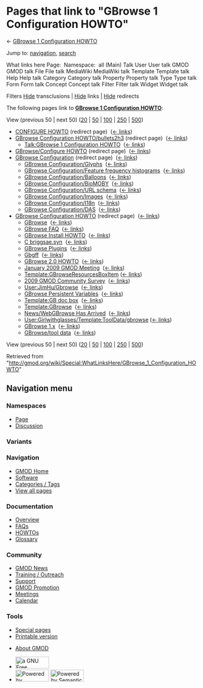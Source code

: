 <div id="mw-page-base" class="noprint">

</div>

<div id="mw-head-base" class="noprint">

</div>

<div id="content" class="mw-body" role="main">

<span id="top"></span>

<div id="mw-js-message" style="display:none;">

</div>



# <span dir="auto">Pages that link to "GBrowse 1 Configuration HOWTO"</span>

<div id="bodyContent">

<div id="contentSub">

← [GBrowse 1 Configuration
HOWTO](/wiki/GBrowse_1_Configuration_HOWTO "GBrowse 1 Configuration HOWTO")

</div>

<div id="jump-to-nav" class="mw-jump">

Jump to: [navigation](#mw-navigation), [search](#p-search)

</div>

<div id="mw-content-text">

What links here Page:  Namespace:  all (Main) Talk User User talk GMOD
GMOD talk File File talk MediaWiki MediaWiki talk Template Template talk
Help Help talk Category Category talk Property Property talk Type Type
talk Form Form talk Concept Concept talk Filter Filter talk Widget
Widget talk

Filters
[Hide](/mediawiki/index.php?title=Special:WhatLinksHere/GBrowse_1_Configuration_HOWTO&hidetrans=1 "Special:WhatLinksHere/GBrowse 1 Configuration HOWTO")
transclusions \|
[Hide](/mediawiki/index.php?title=Special:WhatLinksHere/GBrowse_1_Configuration_HOWTO&hidelinks=1 "Special:WhatLinksHere/GBrowse 1 Configuration HOWTO")
links \|
[Hide](/mediawiki/index.php?title=Special:WhatLinksHere/GBrowse_1_Configuration_HOWTO&hideredirs=1 "Special:WhatLinksHere/GBrowse 1 Configuration HOWTO")
redirects

The following pages link to **[GBrowse 1 Configuration
HOWTO](/wiki/GBrowse_1_Configuration_HOWTO "GBrowse 1 Configuration HOWTO")**:

View (previous 50 \| next 50)
([20](/mediawiki/index.php?title=Special:WhatLinksHere/GBrowse_1_Configuration_HOWTO&limit=20 "Special:WhatLinksHere/GBrowse 1 Configuration HOWTO")
\|
[50](/mediawiki/index.php?title=Special:WhatLinksHere/GBrowse_1_Configuration_HOWTO&limit=50 "Special:WhatLinksHere/GBrowse 1 Configuration HOWTO")
\|
[100](/mediawiki/index.php?title=Special:WhatLinksHere/GBrowse_1_Configuration_HOWTO&limit=100 "Special:WhatLinksHere/GBrowse 1 Configuration HOWTO")
\|
[250](/mediawiki/index.php?title=Special:WhatLinksHere/GBrowse_1_Configuration_HOWTO&limit=250 "Special:WhatLinksHere/GBrowse 1 Configuration HOWTO")
\|
[500](/mediawiki/index.php?title=Special:WhatLinksHere/GBrowse_1_Configuration_HOWTO&limit=500 "Special:WhatLinksHere/GBrowse 1 Configuration HOWTO"))

- [CONFIGURE
  HOWTO](/mediawiki/index.php?title=CONFIGURE_HOWTO&redirect=no "CONFIGURE HOWTO")
  (redirect page) ‎ <span class="mw-whatlinkshere-tools">([←
  links](/mediawiki/index.php?title=Special:WhatLinksHere&target=CONFIGURE+HOWTO "Special:WhatLinksHere"))</span>
- [GBrowse Configuration
  HOWTO/bullets2h3](/mediawiki/index.php?title=GBrowse_Configuration_HOWTO/bullets2h3&redirect=no "GBrowse Configuration HOWTO/bullets2h3")
  (redirect page) ‎ <span class="mw-whatlinkshere-tools">([←
  links](/mediawiki/index.php?title=Special:WhatLinksHere&target=GBrowse+Configuration+HOWTO%2Fbullets2h3 "Special:WhatLinksHere"))</span>
  - [Talk:GBrowse 1 Configuration
    HOWTO](/wiki/Talk:GBrowse_1_Configuration_HOWTO "Talk:GBrowse 1 Configuration HOWTO")
    ‎ <span class="mw-whatlinkshere-tools">([←
    links](/mediawiki/index.php?title=Special:WhatLinksHere&target=Talk%3AGBrowse+1+Configuration+HOWTO "Special:WhatLinksHere"))</span>
- [GBrowse/Configure
  HOWTO](/mediawiki/index.php?title=GBrowse/Configure_HOWTO&redirect=no "GBrowse/Configure HOWTO")
  (redirect page) ‎ <span class="mw-whatlinkshere-tools">([←
  links](/mediawiki/index.php?title=Special:WhatLinksHere&target=GBrowse%2FConfigure+HOWTO "Special:WhatLinksHere"))</span>
- [GBrowse
  Configuration](/mediawiki/index.php?title=GBrowse_Configuration&redirect=no "GBrowse Configuration")
  (redirect page) ‎ <span class="mw-whatlinkshere-tools">([←
  links](/mediawiki/index.php?title=Special:WhatLinksHere&target=GBrowse+Configuration "Special:WhatLinksHere"))</span>
  - [GBrowse
    Configuration/Glyphs](/wiki/GBrowse_Configuration/Glyphs "GBrowse Configuration/Glyphs")
    ‎ <span class="mw-whatlinkshere-tools">([←
    links](/mediawiki/index.php?title=Special:WhatLinksHere&target=GBrowse+Configuration%2FGlyphs "Special:WhatLinksHere"))</span>
  - [GBrowse Configuration/Feature frequency
    histograms](/wiki/GBrowse_Configuration/Feature_frequency_histograms "GBrowse Configuration/Feature frequency histograms")
    ‎ <span class="mw-whatlinkshere-tools">([←
    links](/mediawiki/index.php?title=Special:WhatLinksHere&target=GBrowse+Configuration%2FFeature+frequency+histograms "Special:WhatLinksHere"))</span>
  - [GBrowse
    Configuration/Balloons](/wiki/GBrowse_Configuration/Balloons "GBrowse Configuration/Balloons")
    ‎ <span class="mw-whatlinkshere-tools">([←
    links](/mediawiki/index.php?title=Special:WhatLinksHere&target=GBrowse+Configuration%2FBalloons "Special:WhatLinksHere"))</span>
  - [GBrowse
    Configuration/BioMOBY](/wiki/GBrowse_Configuration/BioMOBY "GBrowse Configuration/BioMOBY")
    ‎ <span class="mw-whatlinkshere-tools">([←
    links](/mediawiki/index.php?title=Special:WhatLinksHere&target=GBrowse+Configuration%2FBioMOBY "Special:WhatLinksHere"))</span>
  - [GBrowse Configuration/URL
    schema](/wiki/GBrowse_Configuration/URL_schema "GBrowse Configuration/URL schema")
    ‎ <span class="mw-whatlinkshere-tools">([←
    links](/mediawiki/index.php?title=Special:WhatLinksHere&target=GBrowse+Configuration%2FURL+schema "Special:WhatLinksHere"))</span>
  - [GBrowse
    Configuration/Images](/wiki/GBrowse_Configuration/Images "GBrowse Configuration/Images")
    ‎ <span class="mw-whatlinkshere-tools">([←
    links](/mediawiki/index.php?title=Special:WhatLinksHere&target=GBrowse+Configuration%2FImages "Special:WhatLinksHere"))</span>
  - [GBrowse
    Configuration/I18n](/wiki/GBrowse_Configuration/I18n "GBrowse Configuration/I18n")
    ‎ <span class="mw-whatlinkshere-tools">([←
    links](/mediawiki/index.php?title=Special:WhatLinksHere&target=GBrowse+Configuration%2FI18n "Special:WhatLinksHere"))</span>
  - [GBrowse
    Configuration/DAS](/wiki/GBrowse_Configuration/DAS "GBrowse Configuration/DAS")
    ‎ <span class="mw-whatlinkshere-tools">([←
    links](/mediawiki/index.php?title=Special:WhatLinksHere&target=GBrowse+Configuration%2FDAS "Special:WhatLinksHere"))</span>
- [GBrowse Configuration
  HOWTO](/mediawiki/index.php?title=GBrowse_Configuration_HOWTO&redirect=no "GBrowse Configuration HOWTO")
  (redirect page) ‎ <span class="mw-whatlinkshere-tools">([←
  links](/mediawiki/index.php?title=Special:WhatLinksHere&target=GBrowse+Configuration+HOWTO "Special:WhatLinksHere"))</span>
  - [GBrowse](/wiki/GBrowse "GBrowse") ‎
    <span class="mw-whatlinkshere-tools">([←
    links](/mediawiki/index.php?title=Special:WhatLinksHere&target=GBrowse "Special:WhatLinksHere"))</span>
  - [GBrowse FAQ](/wiki/GBrowse_FAQ "GBrowse FAQ") ‎
    <span class="mw-whatlinkshere-tools">([←
    links](/mediawiki/index.php?title=Special:WhatLinksHere&target=GBrowse+FAQ "Special:WhatLinksHere"))</span>
  - [GBrowse Install
    HOWTO](/wiki/GBrowse_Install_HOWTO "GBrowse Install HOWTO") ‎
    <span class="mw-whatlinkshere-tools">([←
    links](/mediawiki/index.php?title=Special:WhatLinksHere&target=GBrowse+Install+HOWTO "Special:WhatLinksHere"))</span>
  - [C briggsae.syn](/wiki/C_briggsae.syn "C briggsae.syn") ‎
    <span class="mw-whatlinkshere-tools">([←
    links](/mediawiki/index.php?title=Special:WhatLinksHere&target=C+briggsae.syn "Special:WhatLinksHere"))</span>
  - [GBrowse Plugins](/wiki/GBrowse_Plugins "GBrowse Plugins") ‎
    <span class="mw-whatlinkshere-tools">([←
    links](/mediawiki/index.php?title=Special:WhatLinksHere&target=GBrowse+Plugins "Special:WhatLinksHere"))</span>
  - [Gbgff](/wiki/Gbgff "Gbgff") ‎
    <span class="mw-whatlinkshere-tools">([←
    links](/mediawiki/index.php?title=Special:WhatLinksHere&target=Gbgff "Special:WhatLinksHere"))</span>
  - [GBrowse 2.0 HOWTO](/wiki/GBrowse_2.0_HOWTO "GBrowse 2.0 HOWTO") ‎
    <span class="mw-whatlinkshere-tools">([←
    links](/mediawiki/index.php?title=Special:WhatLinksHere&target=GBrowse+2.0+HOWTO "Special:WhatLinksHere"))</span>
  - [January 2009 GMOD
    Meeting](/wiki/January_2009_GMOD_Meeting "January 2009 GMOD Meeting")
    ‎ <span class="mw-whatlinkshere-tools">([←
    links](/mediawiki/index.php?title=Special:WhatLinksHere&target=January+2009+GMOD+Meeting "Special:WhatLinksHere"))</span>
  - [Template:GBrowseResourcesBoxItem](/wiki/Template:GBrowseResourcesBoxItem "Template:GBrowseResourcesBoxItem")
    ‎ <span class="mw-whatlinkshere-tools">([←
    links](/mediawiki/index.php?title=Special:WhatLinksHere&target=Template%3AGBrowseResourcesBoxItem "Special:WhatLinksHere"))</span>
  - [2009 GMOD Community
    Survey](/wiki/2009_GMOD_Community_Survey "2009 GMOD Community Survey")
    ‎ <span class="mw-whatlinkshere-tools">([←
    links](/mediawiki/index.php?title=Special:WhatLinksHere&target=2009+GMOD+Community+Survey "Special:WhatLinksHere"))</span>
  - [User:JimHu/Gbrowse](/wiki/User:JimHu/Gbrowse "User:JimHu/Gbrowse") ‎
    <span class="mw-whatlinkshere-tools">([←
    links](/mediawiki/index.php?title=Special:WhatLinksHere&target=User%3AJimHu%2FGbrowse "Special:WhatLinksHere"))</span>
  - [GBrowse Persistent
    Variables](/wiki/GBrowse_Persistent_Variables "GBrowse Persistent Variables")
    ‎ <span class="mw-whatlinkshere-tools">([←
    links](/mediawiki/index.php?title=Special:WhatLinksHere&target=GBrowse+Persistent+Variables "Special:WhatLinksHere"))</span>
  - [Template:GB doc
    box](/wiki/Template:GB_doc_box "Template:GB doc box") ‎
    <span class="mw-whatlinkshere-tools">([←
    links](/mediawiki/index.php?title=Special:WhatLinksHere&target=Template%3AGB+doc+box "Special:WhatLinksHere"))</span>
  - [Template:GBrowse](/wiki/Template:GBrowse "Template:GBrowse") ‎
    <span class="mw-whatlinkshere-tools">([←
    links](/mediawiki/index.php?title=Special:WhatLinksHere&target=Template%3AGBrowse "Special:WhatLinksHere"))</span>
  - [News/WebGBrowse Has
    Arrived](/wiki/News/WebGBrowse_Has_Arrived "News/WebGBrowse Has Arrived")
    ‎ <span class="mw-whatlinkshere-tools">([←
    links](/mediawiki/index.php?title=Special:WhatLinksHere&target=News%2FWebGBrowse+Has+Arrived "Special:WhatLinksHere"))</span>
  - [User:Girlwithglasses/Template:ToolData/gbrowse](/wiki/User:Girlwithglasses/Template:ToolData/gbrowse "User:Girlwithglasses/Template:ToolData/gbrowse")
    ‎ <span class="mw-whatlinkshere-tools">([←
    links](/mediawiki/index.php?title=Special:WhatLinksHere&target=User%3AGirlwithglasses%2FTemplate%3AToolData%2Fgbrowse "Special:WhatLinksHere"))</span>
  - [GBrowse 1.x](/wiki/GBrowse_1.x "GBrowse 1.x") ‎
    <span class="mw-whatlinkshere-tools">([←
    links](/mediawiki/index.php?title=Special:WhatLinksHere&target=GBrowse+1.x "Special:WhatLinksHere"))</span>
  - [GBrowse/tool data](/wiki/GBrowse/tool_data "GBrowse/tool data") ‎
    <span class="mw-whatlinkshere-tools">([←
    links](/mediawiki/index.php?title=Special:WhatLinksHere&target=GBrowse%2Ftool+data "Special:WhatLinksHere"))</span>

View (previous 50 \| next 50)
([20](/mediawiki/index.php?title=Special:WhatLinksHere/GBrowse_1_Configuration_HOWTO&limit=20 "Special:WhatLinksHere/GBrowse 1 Configuration HOWTO")
\|
[50](/mediawiki/index.php?title=Special:WhatLinksHere/GBrowse_1_Configuration_HOWTO&limit=50 "Special:WhatLinksHere/GBrowse 1 Configuration HOWTO")
\|
[100](/mediawiki/index.php?title=Special:WhatLinksHere/GBrowse_1_Configuration_HOWTO&limit=100 "Special:WhatLinksHere/GBrowse 1 Configuration HOWTO")
\|
[250](/mediawiki/index.php?title=Special:WhatLinksHere/GBrowse_1_Configuration_HOWTO&limit=250 "Special:WhatLinksHere/GBrowse 1 Configuration HOWTO")
\|
[500](/mediawiki/index.php?title=Special:WhatLinksHere/GBrowse_1_Configuration_HOWTO&limit=500 "Special:WhatLinksHere/GBrowse 1 Configuration HOWTO"))

</div>

<div class="printfooter">

Retrieved from
"<http://gmod.org/wiki/Special:WhatLinksHere/GBrowse_1_Configuration_HOWTO>"

</div>

<div id="catlinks" class="catlinks catlinks-allhidden">

</div>

<div class="visualClear">

</div>

</div>

</div>

<div id="mw-navigation">

## Navigation menu

<div id="mw-head">



<div id="left-navigation">

<div id="p-namespaces" class="vectorTabs" role="navigation"
aria-labelledby="p-namespaces-label">

### Namespaces

- <span id="ca-nstab-main"><a href="/wiki/GBrowse_1_Configuration_HOWTO" accesskey="c"
  title="View the content page [c]">Page</a></span>
- <span id="ca-talk"><a href="/wiki/Talk:GBrowse_1_Configuration_HOWTO" accesskey="t"
  title="Discussion about the content page [t]">Discussion</a></span>

</div>

<div id="p-variants" class="vectorMenu emptyPortlet" role="navigation"
aria-labelledby="p-variants-label">

### 

### Variants[](#)

<div class="menu">

</div>

</div>

</div>

<div id="right-navigation">





</div>



</div>

</div>

</div>

<div id="mw-panel">

<div id="p-logo" role="banner">

<a href="/wiki/Main_Page"
style="background-image: url(http://gmod.org/images/GMOD-cogs.png);"
title="Visit the main page"></a>

</div>

<div id="p-Navigation" class="portal" role="navigation"
aria-labelledby="p-Navigation-label">

### Navigation

<div class="body">

- <span id="n-GMOD-Home">[GMOD Home](/wiki/Main_Page)</span>
- <span id="n-Software">[Software](/wiki/GMOD_Components)</span>
- <span id="n-Categories-.2F-Tags">[Categories /
  Tags](/wiki/Categories)</span>
- <span id="n-View-all-pages">[View all
  pages](/wiki/Special:AllPages)</span>

</div>

</div>

<div id="p-Documentation" class="portal" role="navigation"
aria-labelledby="p-Documentation-label">

### Documentation

<div class="body">

- <span id="n-Overview">[Overview](/wiki/Overview)</span>
- <span id="n-FAQs">[FAQs](/wiki/Category:FAQ)</span>
- <span id="n-HOWTOs">[HOWTOs](/wiki/Category:HOWTO)</span>
- <span id="n-Glossary">[Glossary](/wiki/Glossary)</span>

</div>

</div>

<div id="p-Community" class="portal" role="navigation"
aria-labelledby="p-Community-label">

### Community

<div class="body">

- <span id="n-GMOD-News">[GMOD News](/wiki/GMOD_News)</span>
- <span id="n-Training-.2F-Outreach">[Training /
  Outreach](/wiki/Training_and_Outreach)</span>
- <span id="n-Support">[Support](/wiki/Support)</span>
- <span id="n-GMOD-Promotion">[GMOD
  Promotion](/wiki/GMOD_Promotion)</span>
- <span id="n-Meetings">[Meetings](/wiki/Meetings)</span>
- <span id="n-Calendar">[Calendar](/wiki/Calendar)</span>

</div>

</div>

<div id="p-tb" class="portal" role="navigation"
aria-labelledby="p-tb-label">

### Tools

<div class="body">

- <span id="t-specialpages"><a href="/wiki/Special:SpecialPages" accesskey="q"
  title="A list of all special pages [q]">Special pages</a></span>
- <span id="t-print"><a
  href="/mediawiki/index.php?title=Special:WhatLinksHere/GBrowse_1_Configuration_HOWTO&amp;printable=yes"
  rel="alternate" accesskey="p"
  title="Printable version of this page [p]">Printable version</a></span>

</div>

</div>

</div>

</div>

<div id="footer" role="contentinfo">

- <span id="footer-places-about">[About
  GMOD](/wiki/GMOD:About "GMOD:About")</span>

<!-- -->

- <span id="footer-copyrightico">[<img src="http://www.gnu.org/graphics/gfdl-logo-small.png" width="88"
  height="31" alt="a GNU Free Documentation License" />](http://www.gnu.org/licenses/fdl-1.3.html)</span>
- <span id="footer-poweredbyico">[<img src="/mediawiki/skins/common/images/poweredby_mediawiki_88x31.png"
  width="88" height="31" alt="Powered by MediaWiki" />](//www.mediawiki.org/)
  [<img
  src="/mediawiki/extensions/SemanticMediaWiki/includes/../resources/images/smw_button.png"
  width="88" height="31" alt="Powered by Semantic MediaWiki" />](https://www.semantic-mediawiki.org/wiki/Semantic_MediaWiki)</span>

<div style="clear:both">

</div>

</div>
